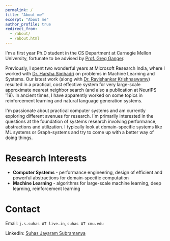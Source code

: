 ```yaml
---
permalink: /
title: "About me"
excerpt: "About me"
author_profile: true
redirect_from: 
  - /about/
  - /about.html
---
```

I'm a first year Ph.D student in the CS Department at Carnegie Mellon University, fortunate to be advised by [Prof. Greg Ganger](https://www.archive.ece.cmu.edu/~ganger/). 

Previously, I spent two wonderful years at Microsoft Research India, where I worked with [Dr. Harsha Simhadri](http://harsha-simhadri.org/) on problems in Machine Learning and Systems. Our latest work (along with [Dr. Ravishankar Krishnaswamy](https://rakri.github.io/)) resulted in a practical, cost effective system for very large-scale approximate nearest neighbor search (and also a publication at NeurIPS '19). In ancient times, I have apparently worked on some topics in reinforcement learning and natural language generation systems.

I'm passionate about practical computer systems and am currently exploring different avenues for research. I'm primarily interested in the questions at the foundation of systems research involving performance, abstractions and utilization. I typically look at domain-specific systems like ML systems or Graph-systems and try to come up with a better way of doing things.

Research Interests
==================
* **Computer Systems** - performance engineering, design of efficient and powerful abstractions for domain-specific computation
* **Machine Learning** - algorithms for large-scale machine learning, deep learning, reinforcement learning

Contact
=======
Email: `j.s.suhas AT live.in`, `suhas AT cmu.edu`

LinkedIn: [Suhas Jayaram Subramanya](https://in.linkedin.com/in/suhas-jayaram-subramanya-9aa144a5)
